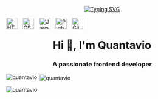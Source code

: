 
  <p align="center">
  <a href="https://github.com/DenverCoder1/readme-typing-svg">
    <a href="https://git.io/typing-svg"><img src="https://readme-typing-svg.demolab.com?font=Fira+Code&pause=1000&width=435&lines=Front-End+Developer;Always+learning+new+things;1%2B+years+of+coding+experience" alt="Typing SVG" /></a>
</p>

<img align="left" alt="HTML" width="30px" style="padding-right:10px;" src="https://cdn.jsdelivr.net/gh/devicons/devicon/icons/html5/html5-plain.svg" />
<img align="left" alt="CSS" width="30px" style="padding-right:10px;" src="https://cdn.jsdelivr.net/gh/devicons/devicon/icons/css3/css3-plain.svg" />
<img align="left" alt="JavaScript" width="30px" style="padding-right:10px;" src="https://cdn.jsdelivr.net/gh/devicons/devicon/icons/javascript/javascript-plain.svg" />
<img align="left" alt="Python" width="30px" style="padding-right:10px;" src="https://cdn.jsdelivr.net/gh/devicons/devicon/icons/python/python-plain.svg" />
<img align="left" alt="GitHub" width="30px" style="padding-right:10px;" src="https://cdn.jsdelivr.net/gh/devicons/devicon/icons/github/github-original.svg" />
<br/>
</div>
<h1 align="center">Hi 👋, I'm Quantavio</h1>
<h3 align="center">A passionate frontend developer</h3>


<p><img align="left" src="https://github-readme-stats.vercel.app/api/top-langs?username=quantavio&show_icons=true&locale=en&layout=compact" alt="quantavio" /></p>

<p>&nbsp;<img align="center" src="https://github-readme-stats.vercel.app/api?username=quantavio&show_icons=true&locale=en" alt="quantavio" /></p>

<p><img align="center" src="https://github-readme-streak-stats.herokuapp.com/?user=quantavio&" alt="quantavio" /></p>
